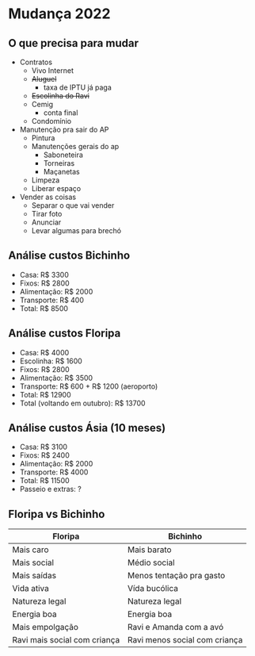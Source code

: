 # Mudança 2022

## O que precisa para mudar
- Contratos
	- Vivo Internet
	- <del>Aluguel</del>
		- taxa de IPTU já paga
	- <del>Escolinha do Ravi</del>
	- Cemig
		- conta final
	- Condomínio
- Manutenção pra sair do AP
	- Pintura
	- Manutenções gerais do ap
		- Saboneteira
		- Torneiras
		- Maçanetas
	- Limpeza
	- Liberar espaço
-  Vender as coisas
	- Separar o que vai vender
	- Tirar foto
	- Anunciar
	- Levar algumas para brechó


## Análise custos Bichinho
- Casa: R$ 3300
- Fixos: R$ 2800
- Alimentação: R$ 2000
- Transporte: R$ 400
- Total: R$ 8500


## Análise custos Floripa
- Casa: R$ 4000
- Escolinha: R$ 1600 
- Fixos: R$ 2800
- Alimentação: R$ 3500
- Transporte: R$ 600 + R$ 1200 (aeroporto)
- Total: R$ 12900
- Total (voltando em outubro): R$ 13700

## Análise custos Ásia (10 meses)
- Casa: R$ 3100
- Fixos: R$ 2400
- Alimentação: R$ 2000
- Transporte: R$ 4000
- Total: R$ 11500
- Passeio e extras: ?


## Floripa vs Bichinho
| Floripa                      | Bichinho                      |
| ---------------------------- | ----------------------------- |
| Mais caro                    | Mais barato                   |
| Mais social                  | Médio social                  |
| Mais saídas                  | Menos tentação pra gasto      |
| Vida ativa                   | Vída bucólica                 |
| Natureza legal               | Natureza legal                |
| Energia boa                  | Energia boa                   |
| Mais empolgação              | Ravi e Amanda com a avó       |
| Ravi mais social com criança | Ravi menos social com criança |

